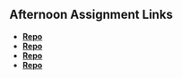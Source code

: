 ## Afternoon Assignment Links

* **[Repo](https://github.com/{{ghname}}/<ASSIGNMENT_REPO>)**
* **[Repo](https://github.com/{{ghname}}/<ASSIGNMENT_REPO>)**
* **[Repo](https://github.com/{{ghname}}/<ASSIGNMENT_REPO>)**
* **[Repo](https://github.com/{{ghname}}/<ASSIGNMENT_REPO>)**
